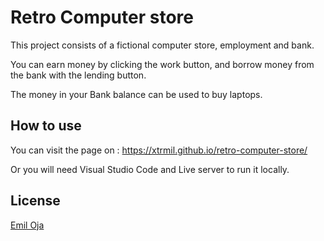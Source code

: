 # Retro Computer store

This project consists of a fictional computer store, employment and bank.

You can earn money by clicking the work button, and borrow money from the bank with the lending button. 

The money in your Bank balance can be used to buy laptops.


## How to use

You can visit the page on : https://xtrmil.github.io/retro-computer-store/

Or you will need Visual Studio Code and Live server to run it locally.


## License
[Emil Oja](https://github.com/xtrmil)
